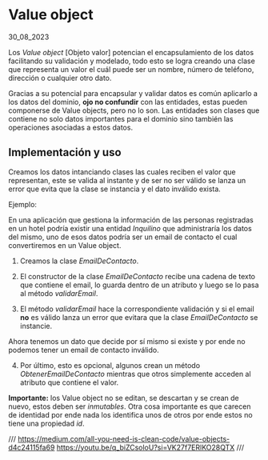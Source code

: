 # Value object
30_08_2023

Los *Value object* [Objeto valor] potencian el encapsulamiento de los datos facilitando su validación y modelado, todo esto se logra creando una clase que representa un valor el cuál puede ser un nombre, número de teléfono, dirección o cualquier otro dato. 

Gracias a su potencial para encapsular y validar datos es común aplicarlo a los datos del dominio, **ojo no confundir** con las entidades, estas pueden componerse de Value objects, pero no lo son. Las entidades son clases que contiene no solo datos importantes para el dominio sino también las operaciones asociadas a estos datos.

## Implementación y uso

Creamos los datos intanciando clases las cuales reciben el valor que representan, este se valida al instante y de ser no ser válido se lanza un error que evita que la clase se instancia y el dato inválido exista.

Ejemplo:

En una aplicación que gestiona la información de las personas registradas en un hotel podría existir una entidad *Inquilino* que administraría los datos del mismo, uno de esos datos podría ser un email de contacto el cual convertiremos en un Value object.

1. Creamos la clase *EmailDeContacto*.

2. El constructor de la clase *EmailDeContacto* recibe una cadena de texto que contiene el email, lo guarda dentro de un atributo y luego se lo pasa al método *validarEmail*.

3. El método *validarEmail* hace la correspondiente validación y si el email **no** es válido lanza un error que evitara que la clase *EmailDeContacto* se instancie.

Ahora tenemos un dato que decide por sí mismo si existe y por ende no podemos tener un email de contacto inválido. 

4. Por último, esto es opcional, algunos crean un método *ObtenerEmailDeContacto* mientras que otros simplemente acceden al atributo que contiene el valor.

**Importante:** los Value object no se editan, se descartan y se crean de nuevo, estos deben ser *inmutables*. Otra cosa importante es que carecen de identidad por ende nada los identifica unos de otros por ende estos no tiene una propiedad *id*.

///
https://medium.com/all-you-need-is-clean-code/value-objects-d4c24115fa69
https://youtu.be/q_biZCsoloU?si=VK27f7ERlKO28QTX
///
